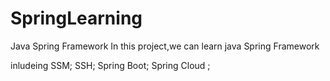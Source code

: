 # SpringLearning
Java Spring Framework
In this project,we can learn java Spring Framework 

inludeing 
SSM; 
SSH; 
Spring Boot; 
Spring Cloud ;

